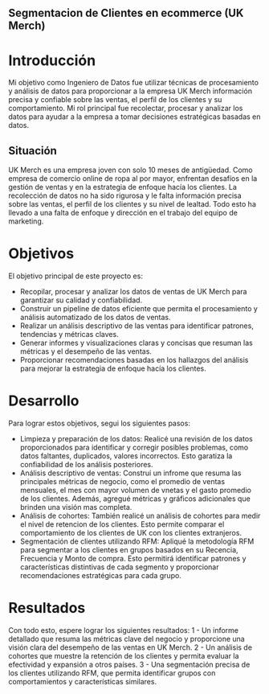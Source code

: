 ## Segmentacion de Clientes en ecommerce (UK Merch)

# Introducción

Mi objetivo como Ingeniero de Datos fue utilizar técnicas de procesamiento y análisis de datos para proporcionar a la empresa UK Merch información precisa y confiable sobre las ventas, el perfil de los clientes y su comportamiento. Mi rol principal fue recolectar, procesar y analizar los datos para ayudar a la empresa a tomar decisiones estratégicas basadas en datos.

## Situación
UK Merch es una empresa joven con solo 10 meses de antigüedad. Como empresa de comercio online de ropa al por mayor, enfrentan desafíos en la gestión de ventas y en la estrategia de enfoque hacía los clientes. La recolección de datos no ha sido rigurosa y le falta información precisa sobre las ventas, el perfil de los clientes y su nivel de lealtad. Todo esto ha llevado a una falta de enfoque y dirección en el trabajo del equipo de marketing.

# Objetivos

El objetivo principal de este proyecto es:
* Recopilar, procesar y analizar los datos de ventas de UK Merch para garantizar su calidad y confiabilidad.
* Construir un pipeline de datos eficiente que permita el procesamiento y análisis automatizado de los datos de ventas.
* Realizar un análisis descriptivo de las ventas para identificar patrones, tendencias y métricas claves.
* Generar informes y visualizaciones claras y concisas que resuman las métricas y el desempeño de las ventas.
* Proporcionar recomendaciones basadas en los hallazgos del análisis para mejorar la estrategia de enfoque hacía los clientes.

# Desarrollo 

Para lograr estos objetivos, segui los siguientes pasos:
* Limpieza y preparación de los datos: Realicé una revisión de los datos proporcionados para identificar y corregir posibles problemas, como datos faltantes, duplicados, valores incorrectos. Esto garatiza la confiabilidad de los análisis posteriores.
* Análisis descriptivo de ventas: Construí un infrome que resuma las principales métricas de negocio, como el promedio de ventas mensuales, el mes con mayor volumen de vnetas y el gasto promedio de los clientes. Además, agregué métricas y gráficos adicionales que brinden una visión mas completa.
* Análisis de cohortes: También realicé un análisis de cohortes para medir el nivel de retencion de los clientes. Esto permite comparar el comportamiento de los clientes de UK con los clientes extranjeros.
* Segmentación de clientes utilizando RFM: Apliqué  la metodología RFM para segmentar a los clientes en grupos basados en su Recencia, Frecuencia y Monto de compra. Esto permitirá identificar patrones y características distintivas de cada segmento y proporcionar recomendaciones estratégicas para cada grupo.

# Resultados 

Con todo esto, espere lograr los siguientes resultados:
1 - Un informe detallado que resuma las métricas clave del negocio y proporcione una visión clara del desempeño de las ventas en UK Merch.
2 - Un análisis de cohortes que muestre la retención de los clientes y permita evaluar la efectividad y expansión a otros países.
3 - Una segmentación precisa de los clientes utilizando RFM, que permita identificar grupos con comportamientos y características similares. 